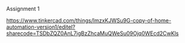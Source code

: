 Assignment 1

https://www.tinkercad.com/things/lmzxKJWSu9G-copy-of-home-automation-version1/editel?sharecode=TSDbZQZ0AnL7igBzZhcaMuQWeSu09Ojq0WEcd2CwKls
